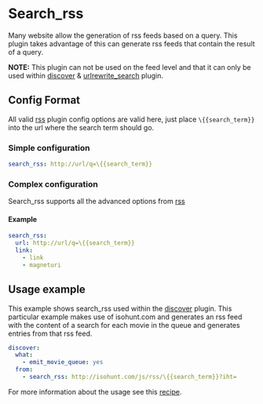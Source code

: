 # Search_rss
Many website allow the generation of rss feeds based on a query. This plugin takes advantage of this can generate rss feeds that contain the result of a query.

**NOTE:** This plugin can not be used on the feed level and that it can only be used within [discover](/Plugins/discover) & [urlrewrite_search](/Plugins/urlrewrite_search) plugin.


## Config Format
All valid [rss](/Plugins/rss) plugin config options are valid here, just place `\{{search_term}}` into the url where the search term should go.

### Simple configuration

```yaml
search_rss: http://url/q=\{{search_term}}
```

### Complex configuration
Search_rss supports all the advanced options from [rss](/Plugins/rss)

#### Example
```yaml
search_rss:
  url: http://url/q=\{{search_term}}
  link:
    - link
    - magneturi
```

## Usage example
This example shows search_rss used within the [discover](/Plugins/discover) plugin. This particular example makes use of isohunt.com and generates an rss feed with the content of a search for each movie in the queue and generates entries from that rss feed. 

```yaml
discover:
  what:
    - emit_movie_queue: yes
  from:
    - search_rss: http://isohunt.com/js/rss/\{{search_term}}?iht=
```

For more information about the usage see this [recipe](/Cookbook/Movies/discoverfeed).
